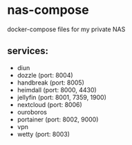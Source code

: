 # nas-compose
docker-compose files for my private NAS

## services:

- diun
- dozzle (port: 8004)
- handbreak (port: 8005)
- heimdall (port: 8000, 4430)
- jellyfin (port: 8001, 7359, 1900)
- nextcloud (port: 8006)
- ouroboros
- portainer (port: 8002, 9000)
- vpn
- wetty (port: 8003)